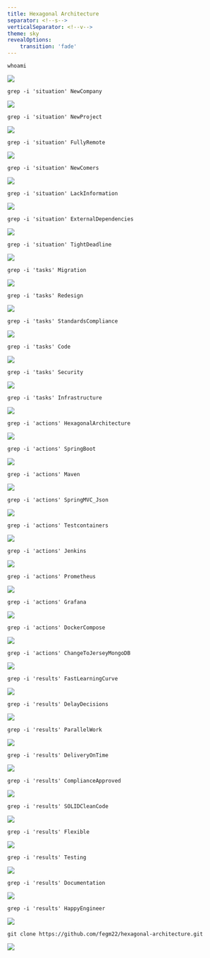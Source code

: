 ```yaml
---
title: Hexagonal Architecture
separator: <!--s-->
verticalSeparator: <!--v-->
theme: sky
revealOptions:
    transition: 'fade'
---
```


```
whoami
```

![](pictures/hexagonal_presentation.001.png)

<!--s-->

```
grep -i 'situation' NewCompany
```

![](pictures/hexagonal_presentation.002.png)

<!--v-->

```
grep -i 'situation' NewProject
```

![](pictures/hexagonal_presentation.003.png)

<!--v-->

```
grep -i 'situation' FullyRemote
```

![](pictures/hexagonal_presentation.004.png)

<!--v-->

```
grep -i 'situation' NewComers
```

![](pictures/hexagonal_presentation.005.png)

<!--v-->

```
grep -i 'situation' LackInformation
```

![](pictures/hexagonal_presentation.006.png)

<!--v-->

```
grep -i 'situation' ExternalDependencies
```

![](pictures/hexagonal_presentation.007.png)

<!--v-->

```
grep -i 'situation' TightDeadline
```

![](pictures/hexagonal_presentation.008.png)

<!--s-->

```
grep -i 'tasks' Migration
```

![](pictures/hexagonal_presentation.009.png)

<!--v-->

```
grep -i 'tasks' Redesign
```

![](pictures/hexagonal_presentation.010.png)

<!--v-->

```
grep -i 'tasks' StandardsCompliance
```

![](pictures/hexagonal_presentation.011.png)

<!--v-->

```
grep -i 'tasks' Code
```

![](pictures/hexagonal_presentation.012.png)

<!--v-->

```
grep -i 'tasks' Security
```

![](pictures/hexagonal_presentation.013.png)

<!--v-->

```
grep -i 'tasks' Infrastructure
```

![](pictures/hexagonal_presentation.014.png)

<!--s-->

```
grep -i 'actions' HexagonalArchitecture
```

![](pictures/hexagonal_presentation.015.png)

<!--v-->

```
grep -i 'actions' SpringBoot
```

![](pictures/hexagonal_presentation.016.png)

<!--v-->

```
grep -i 'actions' Maven
```

![](pictures/hexagonal_presentation.017.png)

<!--v-->

```
grep -i 'actions' SpringMVC_Json
```

![](pictures/hexagonal_presentation.018.png)

<!--v-->

```
grep -i 'actions' Testcontainers
```

![](pictures/hexagonal_presentation.019.png)

<!--v-->

```
grep -i 'actions' Jenkins
```

![](pictures/hexagonal_presentation.020.png)

<!--v-->

```
grep -i 'actions' Prometheus
```

![](pictures/hexagonal_presentation.021.png)

<!--v-->

```
grep -i 'actions' Grafana
```

![](pictures/hexagonal_presentation.022.png)

<!--v-->

```
grep -i 'actions' DockerCompose
```

![](pictures/hexagonal_presentation.023.png)

<!--v-->

```
grep -i 'actions' ChangeToJerseyMongoDB
```

![](pictures/hexagonal_presentation.024.png)

<!--s-->

```
grep -i 'results' FastLearningCurve
```

![](pictures/hexagonal_presentation.025.png)

<!--v-->

```
grep -i 'results' DelayDecisions
```

![](pictures/hexagonal_presentation.026.png)

<!--v-->

```
grep -i 'results' ParallelWork
```

![](pictures/hexagonal_presentation.027.png)

<!--v-->

```
grep -i 'results' DeliveryOnTime
```

![](pictures/hexagonal_presentation.028.png)

<!--v-->

```
grep -i 'results' ComplianceApproved
```

![](pictures/hexagonal_presentation.029.png)

<!--v-->

```
grep -i 'results' SOLIDCleanCode
```

![](pictures/hexagonal_presentation.030.png)

<!--v-->

```
grep -i 'results' Flexible
```

![](pictures/hexagonal_presentation.031.png)

<!--v-->

```
grep -i 'results' Testing
```

![](pictures/hexagonal_presentation.032.png)

<!--v-->

```
grep -i 'results' Documentation
```

![](pictures/hexagonal_presentation.033.png)

<!--v-->

```
grep -i 'results' HappyEngineer
```

![](pictures/hexagonal_presentation.034.png)

<!--s-->

```
git clone https://github.com/fegm22/hexagonal-architecture.git
```

![](pictures/hexagonal_presentation.035.png)










